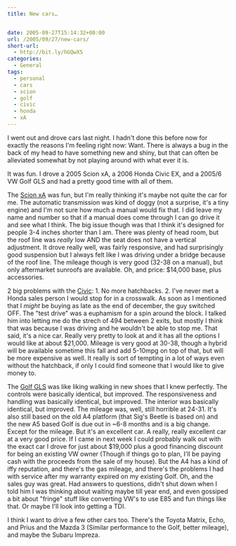 ```yaml
---
title: New cars…


date: 2005-09-27T15:14:32+00:00
url: /2005/09/27/new-cars/
short-url:
  - http://bit.ly/hGQwX5
categories:
  - General
tags:
  - personal
  - cars
  - scion
  - golf
  - civic
  - honda
  - xA
---
```

I went out and drove cars last night. I hadn't done this before now for exactly the reasons I'm feeling right now: Want. There is always a bug in the back of my head to have something new and shiny, but that can often be alleviated somewhat by not playing around with what ever it is.

It was fun. I drove a 2005 Scion xA, a 2006 Honda Civic EX, and a 2005/6 VW Golf GLS and had a pretty good time with all of them.

The <a href="http://www.scion.com/showroom/xa/gallery/">Scion xA</a> was fun, but I'm really thinking it's maybe not quite the car for me. The automatic transmission was kind of doggy (not a surprise, it's a tiny engine) and I'm not sure how much a manual would fix that. I did leave my name and number so that if a manual does come through I can go drive it and see what I think. The big issue though was that I think it's designed for people 3-4 inches shorter than I am. There was plenty of head room, but the roof line was <i>really</i> low AND the seat does not have a vertical adjustment. It drove really well, was fairly responsive, and had surprisingly good suspension but I always felt like I was driving under a bridge because of the roof line. The mileage though is very good (32-38 on a manual), but only aftermarket sunroofs are available. Oh, and price: $14,000 base, plus accessories.

2 big problems with the <a href="http://automobiles.honda.com/models/specifications_descriptions.asp?ModelName=Civic+Sedan&#038;Category=EX">Civic</a>: 1. No more hatchbacks. 2. I've never met a Honda sales person I would stop for in a crosswalk. As soon as I mentioned that I <i>might</i> be buying as late as the end of december, the guy switched OFF. The "test drive" was a euphamism for a spin around the block. I talked him into letting me do the strech of 494 between 2 exits, but mostly I think that was because I was driving and he wouldn't be able to stop me. That said, it's a nice car. Really very pretty to look at and it has all the options I would like at about $21,000. Mileage is very good at 30-38, though a hybrid will be available sometime this fall and add 5-10mpg on top of that, but will be more expensive as well. It really is sort of tempting in a lot of ways even without the hatchback, if only I could find someone that I would like to give money to.

The <a href="http://www.vw.com/golf/index.html">Golf GLS</a> was like liking walking in new shoes that I knew perfectly. The controls were basically identical, but improved. The responsiveness and handling was basically identical, but improved. The interior was basically identical, but improved. The mileage was, well, still horrible at 24-31. It's also still based on the old A4 platform (that Sig's Beetle is based on) and the new A5 based Golf is due out in ~6-8 months and is a big change. Except for the mileage. But it's an excellent car. A really, really excellent car at a very good price. If I came in next week I could probably walk out with the exact car I drove for just about $19,000 plus a good financing discount for being an existing VW owner (Though if things go to plan, I'll be paying cash with the proceeds from the sale of my house). But the A4 has a kind of iffy reputation, and there's the gas mileage, and there's the problems I had with service after my warranty expired on my existing Golf. Oh, and the sales guy was great. Had answers to questions, didn't shut down when I told him I was thinking about waiting maybe till year end, and even gossiped a bit about "fringe" stuff like converting VW's to use E85 and fun things like that. Or maybe I'll look into getting a TDI.

I think I want to drive a few other cars too. There's the Toyota Matrix, Echo, and Prius and the Mazda 3 (Similar performance to the Golf, better mileage), and maybe the Subaru Impreza.